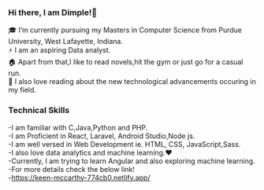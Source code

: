 ### Hi there, I am Dimple!:woman:
:mortar_board: I’m currently pursuing my Masters in Computer Science from Purdue University, West Lafayette, Indiana.<br>
⚡ I am an aspiring Data analyst.<br>
:house: Apart from that,I like to read novels,hit the gym or just go for a casual run.<br>
🌱 I also love reading about the new technological advancements occuring in my field.<br>
### Technical Skills
-I am familiar with C,Java,Python and PHP.<br>
-I am Proficient in React, Laravel, Android Studio,Node js.<br>
-I am well versed in Web Development ie. HTML, CSS, JavaScript,Sass.<br>
-I also love data analytics and machine learning.:heart:<br>
-Currently, I am trying to learn Angular and also exploring machine learning. <br>
-For more details check the below link!<br>
-https://keen-mccarthy-774cb0.netlify.app/
 
<!--
**Dimple13/Dimple13** is a ✨ _special_ ✨ repository because its `README.md` (this file) appears on your GitHub profile.
-->
